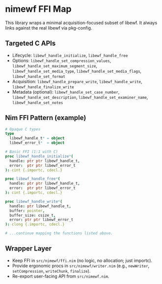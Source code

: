 # nimewf FFI Map

This library wraps a minimal acquisition-focused subset of libewf.
It always links against the real libewf via pkg-config.

## Targeted C APIs
- Lifecycle: `libewf_handle_initialize`, `libewf_handle_free`
- Options: `libewf_handle_set_compression_values`, `libewf_handle_set_maximum_segment_size`, `libewf_handle_set_media_type`, `libewf_handle_set_media_flags`, `libewf_handle_set_format`
- Acquisition: `libewf_handle_prepare_write`, `libewf_handle_write`, `libewf_handle_finalize_write`
- Metadata (optional): `libewf_handle_set_case_number`, `libewf_handle_set_description`, `libewf_handle_set_examiner_name`, `libewf_handle_set_notes`

## Nim FFI Pattern (example)
```nim
# Opaque C types
type
  libewf_handle_t* = object
  libewf_error_t*  = object

# Basic FFI (1:1 with C)
proc libewf_handle_initialize*(
  handle: ptr ptr libewf_handle_t,
  error:  ptr ptr libewf_error_t
): cint {.importc, cdecl.}

proc libewf_handle_free*(
  handle: ptr ptr libewf_handle_t,
  error:  ptr ptr libewf_error_t
): cint {.importc, cdecl.}

proc libewf_handle_write*(
  handle: ptr libewf_handle_t,
  buffer: pointer,
  buffer_size: csize_t,
  error: ptr ptr libewf_error_t
): clong {.importc, cdecl.}

# ...continue mapping the functions listed above.
```

## Wrapper Layer
- Keep FFI in `src/nimewf/ffi.nim` (no logic, no allocation; just importc).
- Provide ergonomic procs in `src/nimewf/writer.nim` (e.g., `newWriter`, `setCompression`, `writeChunk`, `finalize`).
- Re-export user-facing API from `src/nimewf.nim`.
